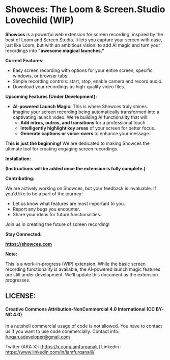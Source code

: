 # Showces: The Loom & Screen.Studio Lovechild (WIP)

**Showces** is a powerful web extension for screen recording, inspired by the best of Loom and Screen.Studio. It lets you capture your screen with ease, just like Loom, but with an ambitious vision: to add AI magic and turn your recordings into **"awesome magical launches."** 

**Current Features:**

* Easy screen recording with options for your entire screen, specific windows, or browser tabs.
* Simple recording controls: start, stop, enable camera and record audio.
* Download your recordings as high-quality video files.

**Upcoming Features (Under Development):**

* **AI-powered Launch Magic:**  This is where Showces truly shines. Imagine your screen recording being automatically transformed into a captivating launch video. We're building AI functionality that will:
    * **Add intros, outros, and transitions** for a professional touch.
    * **Intelligently highlight key areas** of your screen for better focus.
    * **Generate captions or voice-overs** to enhance your message.

**This is just the beginning!** We are dedicated to making Showces the ultimate tool for creating engaging screen recordings. 

**Installation:**

**(Instructions will be added once the extension is fully complete.)**

**Contributing:**

We are actively working on Showces, but your feedback is invaluable.  If you'd like to be a part of the journey:

* Let us know what features are most important to you.
* Report any bugs you encounter.
* Share your ideas for future functionalities.

Join us in creating the future of screen recording!

**Stay Connected:**

**https://showces.com**

**Note:**

This is a work-in-progress (WIP) extension. While the basic screen recording functionality is available, the AI-powered launch magic features are still under development. We'll update this document as the extension progresses.

## LICENSE:

#### Creative Commons Attribution-NonCommercial 4.0 International (CC BY-NC 4.0)

In a nutshell commercial usage of code is not allowed. You have to contact us if you want to use
code commercially. Contact info: furqan.adeveloper@gmail.com

Twitter (AKA X):  [https://x.com/iamfurqanalii]
Linkedin : https://www.linkedin.com/in/iamfurqanalii/